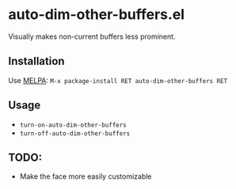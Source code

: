 # auto-dim-other-buffers.el

Visually makes non-current buffers less prominent.

## Installation

Use [MELPA](http://melpa.milkbox.net/): `M-x package-install RET auto-dim-other-buffers RET`

## Usage

* `turn-on-auto-dim-other-buffers`
* `turn-off-auto-dim-other-buffers`

## TODO:

* Make the face more easily customizable
